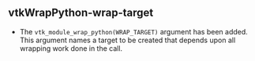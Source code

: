 ## vtkWrapPython-wrap-target

* The `vtk_module_wrap_python(WRAP_TARGET)` argument has been added. This
  argument names a target to be created that depends upon all wrapping
  work done in the call.
